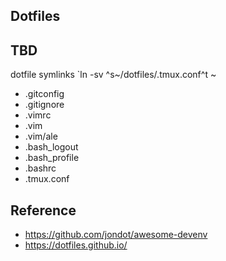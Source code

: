## Dotfiles

## TBD
dotfile symlinks
`ln -sv ^s~/dotfiles/.tmux.conf^t ~

- .gitconfig
- .gitignore
- .vimrc
- .vim
- .vim/ale
- .bash_logout
- .bash_profile
- .bashrc
- .tmux.conf

## Reference
- https://github.com/jondot/awesome-devenv
- https://dotfiles.github.io/
